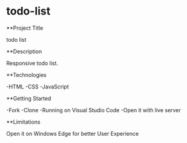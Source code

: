 # todo-list
**Project Title

todo list

**Description

Responsive todo list.

**Technologies

-HTML -CSS -JavaScript

**Getting Started

-Fork -Clone -Running on Visual Studio Code -Open it with live server

**Limitations

Open it on Windows Edge for better User Experience
